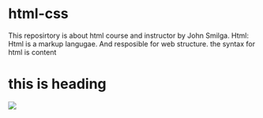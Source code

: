# html-css

This reposirtory is about html course and instructor by John Smilga.
Html:
Html is a markup langugae. And resposible for web structure.
the syntax for html is <element>content </element>
<h1>this is heading</h1>
<img src="skdk">
<br/>